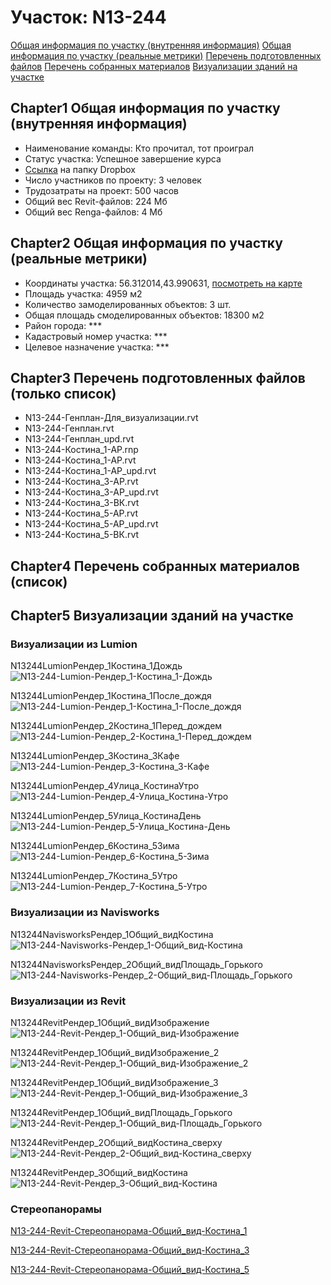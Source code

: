 # Участок: N13-244

[Общая информация по участку (внутренняя информация)](#Chapter1)
[Общая информация по участку (реальные метрики)](#Chapter2)
[Перечень подготовленных файлов](#Chapter3)
[Перечень собранных материалов](#Chapter4)
[Визуализации зданий на участке](#Chapter5)

## <a id="test">Chapter1</a> Общая информация по участку (внутренняя информация)
+ Наименование команды: Кто прочитал, тот проиграл
+ Статус участка: Успешное завершение курса
+ [Ссылка](https://www.dropbox.com/sh/wvvgv1nw1iqred9/AABYylAUbeH7FMRomO__O60La/N13_244?dl=0) на папку Dropbox
+ Число участников по проекту: 3 человек
+ Трудозатраты на проект: 500 часов
+ Общий вес Revit-файлов: 224 Мб
+ Общий вес Renga-файлов: 4 Мб
## <a id="test">Chapter2</a> Общая информация по участку (реальные метрики)
+ Координаты участка: 56.312014,43.990631, [посмотреть на карте](yandex.ru/maps/47/nizhny-novgorod/?ll=56.312014%2C43.990631&z=19)
+ Площадь участка: 4959 м2
+ Количество замоделированных объектов: 3 шт.
+ Общая площадь смоделированных объектов: 18300 м2
+ Район города: *** 
+ Кадастровый номер участка: *** 
+ Целевое назначение участка: *** 
## <a id="test">Chapter3</a> Перечень подготовленных файлов (только список)
+ N13-244-Генплан-Для_визуализации.rvt
+ N13-244-Генплан.rvt
+ N13-244-Генплан_upd.rvt
+ N13-244-Костина_1-АР.rnp
+ N13-244-Костина_1-АР.rvt
+ N13-244-Костина_1-АР_upd.rvt
+ N13-244-Костина_3-АР.rvt
+ N13-244-Костина_3-АР_upd.rvt
+ N13-244-Костина_3-ВК.rvt
+ N13-244-Костина_5-АР.rvt
+ N13-244-Костина_5-АР_upd.rvt
+ N13-244-Костина_5-ВК.rvt
## <a id="test">Chapter4</a> Перечень собранных материалов (список)
## <a id="test">Chapter5</a> Визуализации зданий на участке
### Визуализации из Lumion
N13244LumionРендер_1Костина_1Дождь
![N13-244-Lumion-Рендер_1-Костина_1-Дождь](/Images/N13_244/N13-244-Lumion-Рендер_1-Костина_1-Дождь_Compressed.jpg)

N13244LumionРендер_1Костина_1После_дождя
![N13-244-Lumion-Рендер_1-Костина_1-После_дождя](/Images/N13_244/N13-244-Lumion-Рендер_1-Костина_1-После_дождя_Compressed.jpg)

N13244LumionРендер_2Костина_1Перед_дождем
![N13-244-Lumion-Рендер_2-Костина_1-Перед_дождем](/Images/N13_244/N13-244-Lumion-Рендер_2-Костина_1-Перед_дождем_Compressed.jpg)

N13244LumionРендер_3Костина_3Кафе
![N13-244-Lumion-Рендер_3-Костина_3-Кафе](/Images/N13_244/N13-244-Lumion-Рендер_3-Костина_3-Кафе_Compressed.jpg)

N13244LumionРендер_4Улица_КостинаУтро
![N13-244-Lumion-Рендер_4-Улица_Костина-Утро](/Images/N13_244/N13-244-Lumion-Рендер_4-Улица_Костина-Утро_Compressed.jpg)

N13244LumionРендер_5Улица_КостинаДень
![N13-244-Lumion-Рендер_5-Улица_Костина-День](/Images/N13_244/N13-244-Lumion-Рендер_5-Улица_Костина-День_Compressed.jpg)

N13244LumionРендер_6Костина_5Зима
![N13-244-Lumion-Рендер_6-Костина_5-Зима](/Images/N13_244/N13-244-Lumion-Рендер_6-Костина_5-Зима_Compressed.jpg)

N13244LumionРендер_7Костина_5Утро
![N13-244-Lumion-Рендер_7-Костина_5-Утро](/Images/N13_244/N13-244-Lumion-Рендер_7-Костина_5-Утро_Compressed.jpg)

### Визуализации из Navisworks
N13244NavisworksРендер_1Общий_видКостина
![N13-244-Navisworks-Рендер_1-Общий_вид-Костина](/Images/N13_244/N13-244-Navisworks-Рендер_1-Общий_вид-Костина_Compressed.jpg)

N13244NavisworksРендер_2Общий_видПлощадь_Горького
![N13-244-Navisworks-Рендер_2-Общий_вид-Площадь_Горького](/Images/N13_244/N13-244-Navisworks-Рендер_2-Общий_вид-Площадь_Горького_Compressed.jpg)

### Визуализации из Revit
N13244RevitРендер_1Общий_видИзображение
![N13-244-Revit-Рендер_1-Общий_вид-Изображение](/Images/N13_244/N13-244-Revit-Рендер_1-Общий_вид-Изображение_Compressed.jpg)

N13244RevitРендер_1Общий_видИзображение_2
![N13-244-Revit-Рендер_1-Общий_вид-Изображение_2](/Images/N13_244/N13-244-Revit-Рендер_1-Общий_вид-Изображение_2_Compressed.jpg)

N13244RevitРендер_1Общий_видИзображение_3
![N13-244-Revit-Рендер_1-Общий_вид-Изображение_3](/Images/N13_244/N13-244-Revit-Рендер_1-Общий_вид-Изображение_3_Compressed.jpg)

N13244RevitРендер_1Общий_видПлощадь_Горького
![N13-244-Revit-Рендер_1-Общий_вид-Площадь_Горького](/Images/N13_244/N13-244-Revit-Рендер_1-Общий_вид-Площадь_Горького_Compressed.jpg)

N13244RevitРендер_2Общий_видКостина_сверху
![N13-244-Revit-Рендер_2-Общий_вид-Костина_сверху](/Images/N13_244/N13-244-Revit-Рендер_2-Общий_вид-Костина_сверху_Compressed.jpg)

N13244RevitРендер_3Общий_видКостина
![N13-244-Revit-Рендер_3-Общий_вид-Костина](/Images/N13_244/N13-244-Revit-Рендер_3-Общий_вид-Костина_Compressed.jpg)

### Стереопанорамы
[N13-244-Revit-Стереопанорама-Общий_вид-Костина_1](https://pano.autodesk.com/pano.html?url=jpgs/ba18fc01-97f1-4105-b0c5-f968bf955111&version=2)

[N13-244-Revit-Стереопанорама-Общий_вид-Костина_3](https://pano.autodesk.com/pano.html?url=jpgs/21134063-b3a4-4aeb-8ca0-9b44d3debfd9&version=2)

[N13-244-Revit-Стереопанорама-Общий_вид-Костина_5](https://pano.autodesk.com/pano.html?url=jpgs/e3efd3a7-9c3f-40ab-9186-913b97820f3b&version=2)

